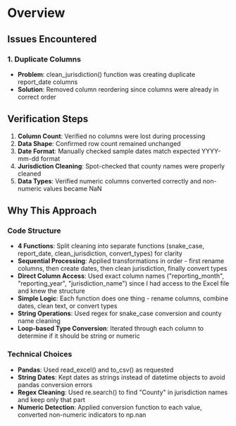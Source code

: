 # Overview

## Issues Encountered

### 1. Duplicate Columns

- **Problem**: clean_jurisdiction() function was creating duplicate report_date columns
- **Solution**: Removed column reordering since columns were already in correct order

## Verification Steps

1. **Column Count**: Verified no columns were lost during processing
2. **Data Shape**: Confirmed row count remained unchanged
3. **Date Format**: Manually checked sample dates match expected YYYY-mm-dd format
4. **Jurisdiction Cleaning**: Spot-checked that county names were properly cleaned
5. **Data Types**: Verified numeric columns converted correctly and non-numeric values became NaN

## Why This Approach

### Code Structure

- **4 Functions**: Split cleaning into separate functions (snake_case, report_date, clean_jurisdiction, convert_types) for clarity
- **Sequential Processing**: Applied transformations in order - first rename columns, then create dates, then clean jurisdiction, finally convert types
- **Direct Column Access**: Used exact column names ("reporting_month", "reporting_year", "jurisdiction_name") since I had access to the Excel file and knew the structure
- **Simple Logic**: Each function does one thing - rename columns, combine dates, clean text, or convert types
- **String Operations**: Used regex for snake_case conversion and county name cleaning
- **Loop-based Type Conversion**: Iterated through each column to determine if it should be string or numeric

### Technical Choices

- **Pandas**: Used read_excel() and to_csv() as requested
- **String Dates**: Kept dates as strings instead of datetime objects to avoid pandas conversion errors
- **Regex Cleaning**: Used re.search() to find "County" in jurisdiction names and keep only that part
- **Numeric Detection**: Applied conversion function to each value, converted non-numeric indicators to np.nan
